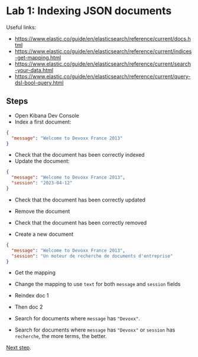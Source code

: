 # Lab 1: Indexing JSON documents

Useful links:

* <https://www.elastic.co/guide/en/elasticsearch/reference/current/docs.html>
* <https://www.elastic.co/guide/en/elasticsearch/reference/current/indices-get-mapping.html>
* <https://www.elastic.co/guide/en/elasticsearch/reference/current/search-your-data.html>
* <https://www.elastic.co/guide/en/elasticsearch/reference/current/query-dsl-bool-query.html>

## Steps

* Open Kibana Dev Console
* Index a first document:

```json
{
  "message": "Welcome to Devoxx France 2013"
}
```

* Check that the document has been correctly indexed
* Update the document:

```json
{
  "message": "Welcome to Devoxx France 2013",
  "session": "2023-04-12"
}
```

* Check that the document has been correctly updated

* Remove the document

* Check that the document has been correctly removed

* Create a new document

```json
{
  "message": "Welcome to Devoxx France 2013",
  "session": "Un moteur de recherche de documents d'entreprise"
}
```

* Get the mapping

* Change the mapping to use `text` for both `message` and `session` fields
* Reindex doc 1
* Then doc 2

* Search for documents where `message` has `"Devoxx"`.
* Search for documents where `message` has `"Devoxx"` or `session` has `recherche`, the more terms, the better.

[Next step](lab2.md).
